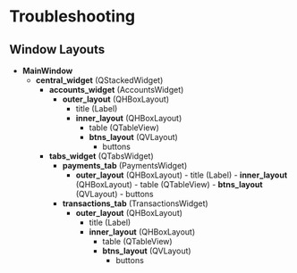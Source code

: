 # Troubleshooting

## Window Layouts
- **MainWindow**
    - **central_widget** (QStackedWidget)
        - **accounts_widget** (AccountsWidget)
            - **outer_layout** (QHBoxLayout)
                - title (Label)
                - **inner_layout** (QHBoxLayout)
                    - table (QTableView)
                    - **btns_layout** (QVLayout)
                        - buttons
        - **tabs_widget** (QTabsWidget)
            - **payments_tab** (PaymentsWidget)
                - **outer_layout** (QHBoxLayout)
                        - title (Label)
                        - **inner_layout** (QHBoxLayout)
                            - table (QTableView)
                            - **btns_layout** (QVLayout)
                                - buttons
            - **transactions_tab** (TransactionsWidget)
                - **outer_layout** (QHBoxLayout)
                    - title (Label)
                    - **inner_layout** (QHBoxLayout)
                        - table (QTableView)
                        - **btns_layout** (QVLayout)
                            - buttons